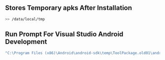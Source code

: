 ## Stores Temporary apks After Installation 
```sh
>> /data/local/tmp
```

## Run Prompt For Visual Studio Android Development
```sh
"C:\Program Files (x86)\Android\android-sdk\temp\ToolPackage.old01\android.bat"
```
